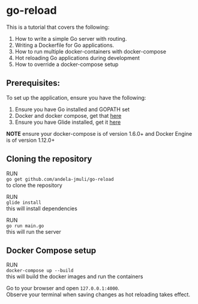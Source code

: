 # go-reload
This is a tutorial that covers the following:  
1. How to write a simple Go server with routing.
2. Writing a Dockerfile for Go applications.
3. How to run multiple docker-containers with docker-compose
4. Hot reloading Go applications during development
5. How to override a docker-compose setup

## Prerequisites:
To set up the application, ensure you have the following:
1. Ensure you have Go installed and GOPATH set
2. Docker and docker compose, get that [here](https://docs.docker.com/compose/install/) 
3. Ensure you have Glide installed, get it [here](https://github.com/Masterminds/glide)

**NOTE** ensure your docker-compose is of version 1.6.0+ and Docker Engine is of version 1.12.0+
## Cloning the repository
RUN  
`` go get github.com/andela-jmuli/go-reload ``  
to clone the repository


RUN  
`` glide install ``  
this will install dependencies

RUN  
`` go run main.go ``  
this will run the server

## Docker Compose setup

RUN  
`` docker-compose up --build ``  
this will build the docker images and run the containers

Go to your browser and open `127.0.0.1:4000`.  
Observe your terminal when saving changes as hot reloading takes effect.